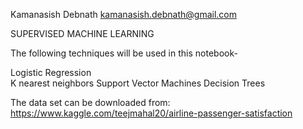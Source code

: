Kamanasish Debnath kamanasish.debnath@gmail.com

SUPERVISED MACHINE LEARNING

The following techniques will be used in this notebook-

Logistic Regression <br>
K nearest neighbors
Support Vector Machines
Decision Trees

The data set can be downloaded from: https://www.kaggle.com/teejmahal20/airline-passenger-satisfaction
